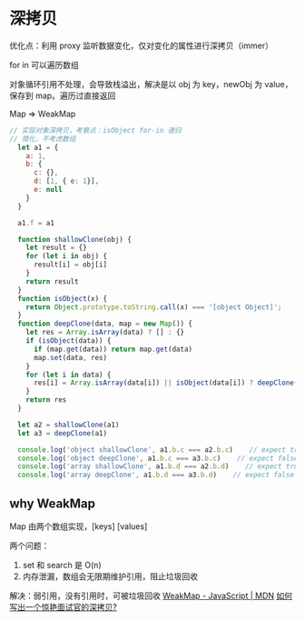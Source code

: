 # 深拷贝

优化点：利用 proxy 监听数据变化，仅对变化的属性进行深拷贝（immer）

for in 可以遍历数组

对象循环引用不处理，会导致栈溢出，解决是以 obj 为 key，newObj 为 value，保存到 map。遍历过直接返回

Map => WeakMap
```js
// 实现对象深拷贝，考察点：isObject for-in 递归
// 简化，不考虑数组
  let a1 = {
    a: 1,
    b: {
      c: {},
      d: [1, { e: 1}],
      e: null
    }
  }

  a1.f = a1

  function shallowClone(obj) {
    let result = {}
    for (let i in obj) {
      result[i] = obj[i]
    }
    return result
  }
  function isObject(x) {
    return Object.prototype.toString.call(x) === '[object Object]';
  }
  function deepClone(data, map = new Map()) {
    let res = Array.isArray(data) ? [] : {}
    if (isObject(data)) {
      if (map.get(data)) return map.get(data)
      map.set(data, res)
    }
    for (let i in data) {
      res[i] = Array.isArray(data[i]) || isObject(data[i]) ? deepClone(data[i], map) : data[i]
    }
    return res
  }

  let a2 = shallowClone(a1)
  let a3 = deepClone(a1)

  console.log('object shallowClone', a1.b.c === a2.b.c)    // expect true
  console.log('object deepClone', a1.b.c === a3.b.c)    // expect false
  console.log('array shallowClone', a1.b.d === a2.b.d)    // expect true
  console.log('array deepClone', a1.b.d === a3.b.d)    // expect false
```

## why WeakMap

Map 由两个数组实现，[keys] [values]

两个问题：
1. set 和 search 是 O(n)
2. 内存泄漏，数组会无限期维护引用，阻止垃圾回收

解决：弱引用，没有引用时，可被垃圾回收
[WeakMap - JavaScript | MDN](https://developer.mozilla.org/en-US/docs/Web/JavaScript/Reference/Global_Objects/WeakMap)
[如何写出一个惊艳面试官的深拷贝?](https://juejin.cn/post/6844903929705136141)
